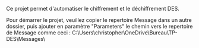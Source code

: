 Ce projet permet d'automatiser le chiffrement et le déchiffrement DES.

Pour démarrer le projet, veuillez copier le repertoire Message dans un autre dossier,
puis ajouter en paramètre "Parameters" le chemin vers le repertoire de Message comme ceci :
C:\\Users\\christopher\\OneDrive\\Bureau\\TP-DES\\Messages\\